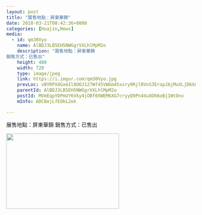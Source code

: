 ```yaml
---
layout: post
title: "展售地點：屏東華錦"
date: 2018-03-21T08:42:36+0000
categories: [Huajin,News] 
media:
  - id: qm30Vyo
    name: AlBDJ3LB5EH5NWGgrVXLhlMpM2o
    description: "展售地點：屏東華錦
銷售方式：已售出"
    height: 480
    width: 720
    type: image/jpeg
    link: https://i.imgur.com/qm30Vyo.jpg
    prevLoc: vBYRPX4GxmIl8OOJ127Wf45VWGm45xsry9RjlRVnS3EropJAjMuXLjD6XnXvIzB4WXRMj1FXkDLYQ9Gqf7wV3GJ5N0HX0VlzyRDZfQwvAN0G9VU03DrOO4mYi0g4xnmj6ATLlp0vxNBXi5o6mjBAEluY2mP8g4y7uznEYQPPqOf0Q8gAEOO3FAQl8jAllnUn4PXG0D6qIjXwZKrxrLC5nzygxVokTPw297KGDMUNGv9myyMDhK1jDWBjg9iENPzYoNgy
    parentId: AlBDJ3LB5EH5NWGgrVXLhlMpM2o
    postId: MVmEqpYDPmUY6Vky4jOBf0XWEM6XG7cryyQ9Pn44uXD66oBj1WtOnx
    mInfo: ADCBejLfEOkL2ek

---
```


展售地點：屏東華錦
銷售方式：已售出


<a href="https://i.imgur.com/qm30Vyo.jpg"><img src="https://i.imgur.com/qm30Vyo.jpg" height="200" width="300" /></a>
